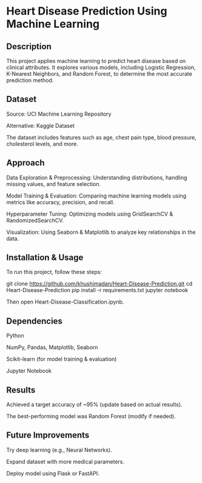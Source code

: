# Heart Disease Prediction Using Machine Learning

## Description

This project applies machine learning to predict heart disease based on clinical attributes. It explores various models, including Logistic Regression, K-Nearest Neighbors, and Random Forest, to determine the most accurate prediction method.

## Dataset

Source: UCI Machine Learning Repository

Alternative: Kaggle Dataset

The dataset includes features such as age, chest pain type, blood pressure, cholesterol levels, and more.

## Approach

Data Exploration & Preprocessing: Understanding distributions, handling missing values, and feature selection.

Model Training & Evaluation: Comparing machine learning models using metrics like accuracy, precision, and recall.

Hyperparameter Tuning: Optimizing models using GridSearchCV & RandomizedSearchCV.

Visualization: Using Seaborn & Matplotlib to analyze key relationships in the data.

## Installation & Usage

To run this project, follow these steps:

git clone https://github.com/khushimadan/Heart-Disease-Prediction.git
cd Heart-Disease-Prediction
pip install -r requirements.txt
jupyter notebook

Then open Heart-Disease-Classification.ipynb.

## Dependencies

Python

NumPy, Pandas, Matplotlib, Seaborn

Scikit-learn (for model training & evaluation)

Jupyter Notebook

## Results

Achieved a target accuracy of ~95% (update based on actual results).

The best-performing model was Random Forest (modify if needed).

## Future Improvements

Try deep learning (e.g., Neural Networks).

Expand dataset with more medical parameters.

Deploy model using Flask or FastAPI.
